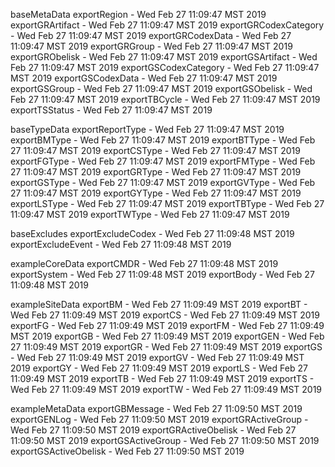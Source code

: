 

baseMetaData
exportRegion - Wed Feb 27 11:09:47 MST 2019
exportGRArtifact - Wed Feb 27 11:09:47 MST 2019
exportGRCodexCategory - Wed Feb 27 11:09:47 MST 2019
exportGRCodexData - Wed Feb 27 11:09:47 MST 2019
exportGRGroup - Wed Feb 27 11:09:47 MST 2019
exportGRObelisk - Wed Feb 27 11:09:47 MST 2019
exportGSArtifact - Wed Feb 27 11:09:47 MST 2019
exportGSCodexCategory - Wed Feb 27 11:09:47 MST 2019
exportGSCodexData - Wed Feb 27 11:09:47 MST 2019
exportGSGroup - Wed Feb 27 11:09:47 MST 2019
exportGSObelisk - Wed Feb 27 11:09:47 MST 2019
exportTBCycle - Wed Feb 27 11:09:47 MST 2019
exportTSStatus - Wed Feb 27 11:09:47 MST 2019

baseTypeData
exportReportType - Wed Feb 27 11:09:47 MST 2019
exportBMType - Wed Feb 27 11:09:47 MST 2019
exportBTType - Wed Feb 27 11:09:47 MST 2019
exportCSType - Wed Feb 27 11:09:47 MST 2019
exportFGType - Wed Feb 27 11:09:47 MST 2019
exportFMType - Wed Feb 27 11:09:47 MST 2019
exportGRType - Wed Feb 27 11:09:47 MST 2019
exportGSType - Wed Feb 27 11:09:47 MST 2019
exportGVType - Wed Feb 27 11:09:47 MST 2019
exportGYType - Wed Feb 27 11:09:47 MST 2019
exportLSType - Wed Feb 27 11:09:47 MST 2019
exportTBType - Wed Feb 27 11:09:47 MST 2019
exportTWType - Wed Feb 27 11:09:47 MST 2019

baseExcludes
exportExcludeCodex - Wed Feb 27 11:09:48 MST 2019
exportExcludeEvent - Wed Feb 27 11:09:48 MST 2019

exampleCoreData
exportCMDR - Wed Feb 27 11:09:48 MST 2019
exportSystem - Wed Feb 27 11:09:48 MST 2019
exportBody - Wed Feb 27 11:09:48 MST 2019

exampleSiteData
exportBM - Wed Feb 27 11:09:49 MST 2019
exportBT - Wed Feb 27 11:09:49 MST 2019
exportCS - Wed Feb 27 11:09:49 MST 2019
exportFG - Wed Feb 27 11:09:49 MST 2019
exportFM - Wed Feb 27 11:09:49 MST 2019
exportGB - Wed Feb 27 11:09:49 MST 2019
exportGEN - Wed Feb 27 11:09:49 MST 2019
exportGR - Wed Feb 27 11:09:49 MST 2019
exportGS - Wed Feb 27 11:09:49 MST 2019
exportGV - Wed Feb 27 11:09:49 MST 2019
exportGY - Wed Feb 27 11:09:49 MST 2019
exportLS - Wed Feb 27 11:09:49 MST 2019
exportTB - Wed Feb 27 11:09:49 MST 2019
exportTS - Wed Feb 27 11:09:49 MST 2019
exportTW - Wed Feb 27 11:09:49 MST 2019

exampleMetaData
exportGBMessage - Wed Feb 27 11:09:50 MST 2019
exportGENLog - Wed Feb 27 11:09:50 MST 2019
exportGRActiveGroup - Wed Feb 27 11:09:50 MST 2019
exportGRActiveObelisk - Wed Feb 27 11:09:50 MST 2019
exportGSActiveGroup - Wed Feb 27 11:09:50 MST 2019
exportGSActiveObelisk - Wed Feb 27 11:09:50 MST 2019
